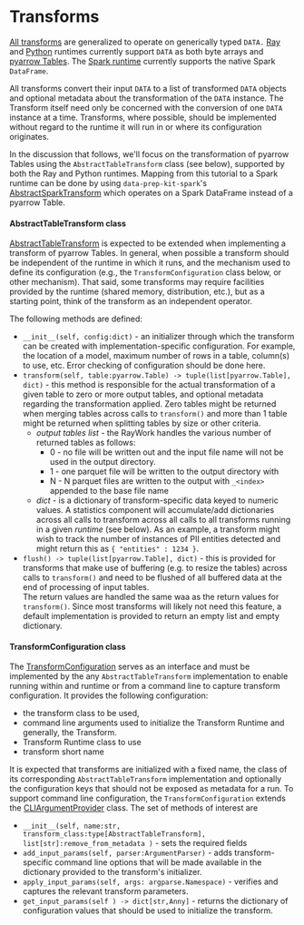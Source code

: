 # Transforms 

[All transforms](../python/src/data_processing/transform/abstract_transform.py)
are generalized to operate on generically typed `DATA.`
[Ray](ray-runtime.md) and [Python](python-runtime.md) runtimes 
currently support `DATA` as both byte arrays 
and [pyarrow Tables](https://arrow.apache.org/docs/python/generated/pyarrow.Table.html). 
The [Spark runtime](spark-runtime.md) currently supports the native Spark `DataFrame`.

All transforms convert their input `DATA` to a list of transformed `DATA` objects
and optional metadata about the transformation of the `DATA` instance.
The Transform itself need only be concerned with the conversion 
of one `DATA` instance at a time. 
Transforms, where possible, should be implemented without regard to the
runtime it will run in or where its configuration originates.  

In the discussion that follows, we'll focus on the transformation of pyarrow Tables
using the `AbstractTableTransform` class (see below), supported by both
the Ray and Python runtimes.
Mapping from this tutorial to a Spark runtime can be done by using 
`data-prep-kit-spark`'s [AbstractSparkTransform](../spark/src/data_processing_spark/runtime/spark/spark_transform.py)
which operates on a Spark DataFrame instead of a pyarrow Table.


#### AbstractTableTransform class
[AbstractTableTransform](../ray/src/data_processing_ray/transform/table_transform.py) 
is expected to be extended when implementing a transform of pyarrow Tables.
In general, when possible a transform should be independent of the runtime in
which it runs, and the mechanism used to define its configuration
(e.g., the `TransformConfiguration` class below, or other mechanism).
That said, some transforms may require facilities provided by the runtime
(shared memory, distribution, etc.), but as a starting point, think of the
transform as an independent operator.

The following methods are defined:

* ```__init__(self, config:dict)``` - an initializer through which the transform can be created 
with implementation-specific configuration.  For example, the location of a model, maximum number of
rows in a table, column(s) to use, etc.   Error checking of configuration should be done here.
* ```transform(self, table:pyarrow.Table) -> tuple(list[pyarrow.Table], dict)``` - this method is responsible
for the actual transformation of a given table to zero or more output tables, and optional 
metadata regarding the transformation applied.  Zero tables might be returned when
merging tables across calls to `transform()` and more than 1 table might be returned
when splitting tables by size or other criteria.
  * _output tables list_ - the RayWork handles the various number of returned tables as follows: 
    * 0 - no file will be written out and the input file name will not be used in the output directory.
    * 1 - one parquet file will be written to the output directory with 
    * N - N parquet files are written to the output with `_<index>` appended to the base file name
  * _dict_ - is a dictionary of transform-specific data keyed to numeric values.  A statistics component will
         accumulate/add dictionaries across all calls to transform across all calls to all transforms running
         in a given _runtime_ (see below). As an example, a
         transform might wish to track the number of instances of PII entities detected and might return 
         this as `{ "entities" : 1234 }`.
* ```flush() -> tuple(list[pyarrow.Table], dict)``` - this is provided for transforms that
make use of buffering (e.g. to resize the tables) across calls 
to `transform()` and need to be flushed of all buffered data at the end of processing of input tables.  
The return values are handled the same waa as the return values for `transform()`.  Since most transforms will likely
not need this feature, a default implementation is provided to return an empty list and empty dictionary.
 
#### TransformConfiguration class
The [TransformConfiguration](../ray/src/data_processing_ray/runtime/runtime_configuration.py)
serves as an interface and must be implemented by the any `AbstractTableTransform`
implementation to enable running within and runtime or from a command line to capture 
transform configuration.  It provides the following configuration:

* the transform class to be used,
* command line arguments used to initialize the Transform Runtime and generally, the Transform.
* Transform Runtime class to use
* transform short name 

It is expected that transforms are initialized with a fixed name, the class of its corresponding
`AbstractTableTransform` implementation and optionally the configuration keys that should not
be exposed as metadata for a run.
To support command line configuration, the `TransformConfiguration` extends the
[CLIArgumentProvider](../ray/src/data_processing_ray/utils/cli_utils.py) class.
The set of methods of interest are

* ```__init__(self, name:str, transform_class:type[AbstractTableTransform], list[str]:remove_from_metadata )``` - sets the required fields
* ```add_input_params(self, parser:ArgumentParser)``` - adds transform-specific command line options that will
be made available in the dictionary provided to the transform's initializer.
* ```apply_input_params(self, args: argparse.Namespace)``` - verifies  and captures the relevant transform parameters.
* ```get_input_params(self ) -> dict[str,Anny]``` - returns the dictionary of configuration values that
should be used to initialize the transform.


